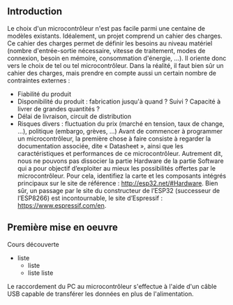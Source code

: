 ## Introduction
Le choix d'un microcontrôleur n'est pas facile parmi une centaine de modèles existants. Idéalement, un projet comprend un cahier des charges. Ce cahier des charges permet de définir les besoins au niveau matériel (nombre d'entrée-sortie nécessaire, vitesse de traitement, modes de connexion, besoin en mémoire, consommation d'énergie, ...). Il oriente donc vers le choix de tel ou tel microcontrôleur. Dans la réalité, il faut bien sûr un cahier des charges, mais prendre en compte aussi un certain nombre de contraintes externes : 
* Fiabilité du produit
* Disponibilité du produit : fabrication jusqu'à quand ? Suivi ? Capacité à livrer de grandes quantités ?
* Délai de livraison, circuit de distribution
* Risques divers : fluctuation du prix (marché en tension, taux de change, ...), politique (embargo, grèves, ...)
Avant de commencer à programmer un microcontrôleur, la première chose à faire consiste à regarder la documentation associée, dite « Datasheet », ainsi que les caractéristiques et performances de ce microcontrôleur. Autrement dit, nous ne pouvons pas dissocier la partie Hardware de la partie Software qui a pour objectif d’exploiter au mieux les possibilités offertes par le microcontrôleur. Pour cela, identifiez la carte et les composants intégrés principaux sur le site de référence : http://esp32.net/#Hardware. Bien sûr, un passage par le site du constructeur de l’ESP32 (successeur de l’ESP8266) est incontournable, le site d’Espressif :
 https://www.espressif.com/en.

## Première mise en oeuvre
Cours découverte
* liste
  * liste
  * liste
 liste
 

 Le raccordement du PC au microcontrôleur s'effectue à l'aide d'un câble USB capable de transférer les données en plus de l'alimentation.
